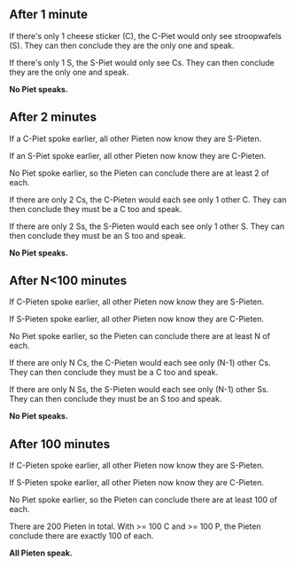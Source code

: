 ## After 1 minute

If there's only 1 cheese sticker (C), the C-Piet would only see stroopwafels (S). They can then conclude they are the
only one and speak.

If there's only 1 S, the S-Piet would only see Cs. They can then conclude they are the only one and speak.

**No Piet speaks.**

## After 2 minutes

If a C-Piet spoke earlier, all other Pieten now know they are S-Pieten.

If an S-Piet spoke earlier, all other Pieten now know they are C-Pieten.

No Piet spoke earlier, so the Pieten can conclude there are at least 2 of each.

If there are only 2 Cs, the C-Pieten would each see only 1 other C. They can then conclude they must be a C too and
speak.

If there are only 2 Ss, the S-Pieten would each see only 1 other S. They can then conclude they must be an S too and
speak.

**No Piet speaks.**

## After N<100 minutes

If C-Pieten spoke earlier, all other Pieten now know they are S-Pieten.

If S-Pieten spoke earlier, all other Pieten now know they are C-Pieten.

No Piet spoke earlier, so the Pieten can conclude there are at least N of each.

If there are only N Cs, the C-Pieten would each see only (N-1) other Cs. They can then conclude they must be a C too and
speak.

If there are only N Ss, the S-Pieten would each see only (N-1) other Ss. They can then conclude they must be an S too
and speak.

**No Piet speaks.**

## After 100 minutes

If C-Pieten spoke earlier, all other Pieten now know they are S-Pieten.

If S-Pieten spoke earlier, all other Pieten now know they are C-Pieten.

No Piet spoke earlier, so the Pieten can conclude there are at least 100 of each.

There are 200 Pieten in total. With >= 100 C and >= 100 P, the Pieten conclude there are exactly 100 of each.

**All Pieten speak.**
